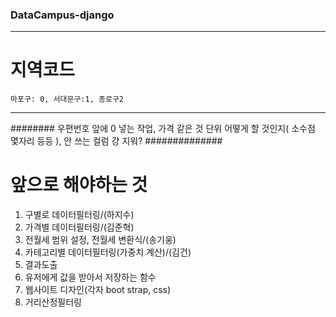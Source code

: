 ### DataCampus-django
---
# 지역코드
```
마포구: 0, 서대문구:1, 종로구2
```
---

######## 우편번호 앞에 0 넣는 작업, 가격 같은 것 단위 어떻게 할 것인지( 소수점 몇자리 등등 ), 안 쓰는 컬럼 걍 지워? ##############
# 앞으로 해야하는 것
1. 구별로 데이터필터링/(하지수)
2. 가격별 데이터필터링/(김준혁)
3. 전월세 범위 설정, 전월세 변환식/(송기웅)
4. 카테고리별 데이터필터링(가중치 계산)/(김건)
5. 결과도출
6. 유저에게 값을 받아서 저장하는 함수
7. 웹사이트 디자인(각자 boot strap, css)
8. 거리산정필터링
